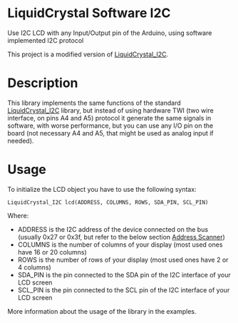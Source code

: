 # LiquidCrystal Software I2C
Use I2C LCD with any Input/Output pin of the Arduino, using software implemented I2C protocol

This project is a modified version of [LiquidCrystal_I2C](https://github.com/johnrickman/LiquidCrystal_I2C).

# Description
This library implements the same functions of the standard [LiquidCrystal_I2C](https://github.com/johnrickman/LiquidCrystal_I2C) library, but instead of using hardware TWI (two wire interface, on pins A4 and A5) protocol it generate the same signals in software, with worse performance, but you can use any I/O pin on the board (not necessary A4 and A5, that might be used as analog input if needed).

# Usage
To initialize the LCD object you have to use the following syntax:

`LiquidCrystal_I2C lcd(ADDRESS, COLUMNS, ROWS, SDA_PIN, SCL_PIN)`

Where:
- ADDRESS is the I2C address of the device connected on the bus (usually 0x27 or 0x3f, but refer to the below section [Address Scanner](#Address-Scanner))
- COLUMNS is the number of columns of your display (most used ones have 16 or 20 columns)
- ROWS is the number of rows of your display (most used ones have 2 or 4 columns)
- SDA_PIN is the pin connected to the SDA pin of the I2C interface of your LCD screen
- SCL_PIN is the pin connected to the SCL pin of the I2C interface of your LCD screen

More information about the usage of the library in the examples.
